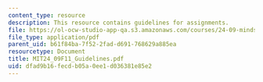 ```yaml
---
content_type: resource
description: This resource contains guidelines for assignments.
file: https://ol-ocw-studio-app-qa.s3.amazonaws.com/courses/24-09-minds-and-machines-fall-2011/dfad9b16fecdb05a0ee1d036381e85e2_MIT24_09F11_Guidelines.pdf
file_type: application/pdf
parent_uid: b61f84ba-7f52-2fad-d691-768629a885ea
resourcetype: Document
title: MIT24_09F11_Guidelines.pdf
uid: dfad9b16-fecd-b05a-0ee1-d036381e85e2
---
```

